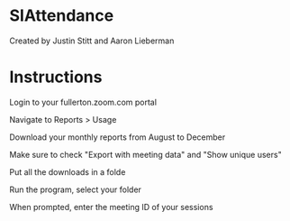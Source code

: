 # SIAttendance

Created by Justin Stitt and Aaron Lieberman

# Instructions

Login to your fullerton.zoom.com portal

Navigate to Reports > Usage

Download your monthly reports from August to December

Make sure to check "Export with meeting data" and "Show unique users"

Put all the downloads in a folde

Run the program, select your folder

When prompted, enter the meeting ID of your sessions


